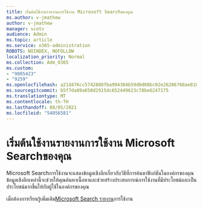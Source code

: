 ```yaml
---
title: เริ่มต้นใช้งานรายงานการใช้งาน Microsoft Searchของคุณ
ms.author: v-jmathew
author: v-jmathew
manager: scotv
audience: Admin
ms.topic: article
ms.service: o365-administration
ROBOTS: NOINDEX, NOFOLLOW
localization_priority: Normal
ms.collection: Adm_O365
ms.custom:
- "9005423"
- "9259"
ms.openlocfilehash: a21d476cc5742880fba994304b59d0d08bc02e26286760ae8181b97877144e25
ms.sourcegitcommit: b5f7da89a650d2915dc652449623c78be6247175
ms.translationtype: MT
ms.contentlocale: th-TH
ms.lasthandoff: 08/05/2021
ms.locfileid: "54056581"
---
```

# <a name="get-started-with-using-microsoft-search-usage-reports"></a>เริ่มต้นใช้งานรายงานการใช้งาน Microsoft Searchของคุณ

Microsoft Searchการใช้งานจะแสดงข้อมูลเชิงลึกเกี่ยวกับวิธีที่การค้นหาฟังก์ชันในองค์กรของคุณ ข้อมูลเชิงลึกเหล่านี้จะช่วยให้คุณค้นหาเนื้อหาและช่วยสร้างประสบการณ์การใช้งานที่มีประโยชน์และเป็นประโยชน์มากขึ้นให้กับผู้ใช้ในองค์กรของคุณ

เมื่อต้องการเรียนรู้เพิ่มเติม[Microsoft Search รายงาน](https://go.microsoft.com/fwlink/?linkid=2152048)การใช้งาน
